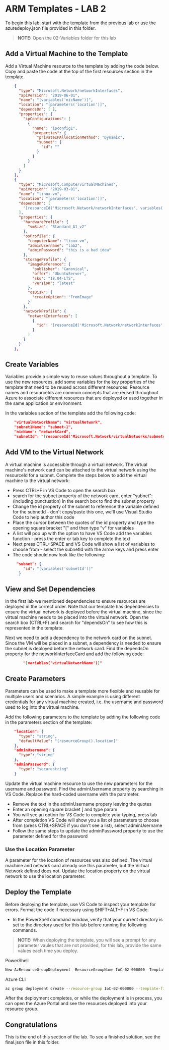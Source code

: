 # ARM Templates - LAB 2

To begin this lab, start with the template from the previous lab or use the azuredeploy.json file provided in this folder.

> **NOTE:** Open the 02-Variables folder for this lab

## Add a Virtual Machine to the Template

Add a Virtual Machine resource to the template by adding the code below.  Copy and paste the code at the top of the first resources section in the template.

```json
    {
      "type": "Microsoft.Network/networkInterfaces",
      "apiVersion": "2019-06-01",
      "name": "[variables('nicName')]",
      "location": "[parameters('location')]",
      "dependsOn": [ ],
      "properties": {
        "ipConfigurations": [
          {
            "name": "ipconfig1",
            "properties": {
              "privateIPAllocationMethod": "Dynamic",
              "subnet": {
                "id": ""
              }
            }
          }
        ]
      }
    },
    {
      "type": "Microsoft.Compute/virtualMachines",
      "apiVersion": "2019-03-01",
      "name": "linux-vm",
      "location": "[parameters('location')]",
      "dependsOn": [
        "[resourceId('Microsoft.Network/networkInterfaces', variables('nicName'))]"
      ],
      "properties": {
        "hardwareProfile": {
          "vmSize": "Standard_A1_v2"
        },
        "osProfile": {
          "computerName": "linux-vm",
          "adminUsername": "lab2",
          "adminPassword": "this is a bad idea"
        },
        "storageProfile": {
          "imageReference": {
            "publisher": "Canonical",
            "offer": "UbuntuServer",
            "sku": "18.04-LTS",
            "version": "latest"
          },
          "osDisk": {
            "createOption": "FromImage"
          }
        },
        "networkProfile": {
          "networkInterfaces": [
            {
              "id": "[resourceId('Microsoft.Network/networkInterfaces', variables('nicName'))]"
            }
          ]
        }
      }
    },
```

## Create Variables

Variables provide a simple way to reuse values throughout a template.  To use the new resources, add some variables for the key properties of the template that need to be reused across different resources.  Resource names and resourceIds are common concepts that are reused throughout Azure to associate different resources that are deployed or used together in the same application or environment.

In the variables section of the template add the following code:

```json
    "virtualNetworkName": "virtualNetwork",
    "subnet1Name": "subnet-1",
    "nicName": "networkCard",
    "subnetId": "[resourceId('Microsoft.Network/virtualNetworks/subnets', variables('virtualNetworkName'), variables('subnet1Name'))]"
```

## Add VM to the Virtual Network

A virtual machine is accessible through a virtual network.  The virtual machine's network card can be attached to the virtual network using the resourceId for a subnet.  Complete the steps below to add the virtual machine to the virtual network:

- Press CTRL+F in VS Code to open the search box
- search for the subnet property of the network card, enter "subnet": (including punctuation) in the search box to find the subnet property
- Change the id property of the subnet to reference the variable defined for the subnetId - don't copy/paste this one, we'll use Visual Studio Code to help author this code
- Place the cursor between the quotes of the id property and type the opening square bracket "[" and then type "v" for variables
- A list will pop up with the option to have VS Code add the variables function - press the enter or tab key to complete the text
- Next press CTRL+SPACE and VS Code will show a list of variables to choose from - select the subnetId with the arrow keys and press enter
- The code should now look like the following:

```json
     "subnet": {
        "id": "[variables('subnetId')]"
      }
```

## View and Set Dependencies

In the first lab we mentioned dependencies to ensure resources are deployed in the correct order.  Note that our template has dependencies to ensure the virtual network is deployed before the virtual machine, since the virtual machine needs to be placed into the virtual network.  Open the search box (CTRL+F) and search for "dependsOn" to see how this is represented in the template.

Next we need to add a dependency to the network card on the subnet.  Since the VM will be placed in a subnet, a dependency is needed to ensure the subnet is deployed before the network card.  Find the dependsOn property for the networkInterfaceCard and add the following code:

```json
        "[variables('virtualNetworkName')]"
```

## Create Parameters

Parameters can be used to make a template more flexible and reusable for multiple users and scenarios.  A simple example is using different credentials for any virtual machine created, i.e. the username and password used to log into the virtual machine.  

Add the following parameters to the template by adding the following code in the parameters section of the template:

```json
    "location": {
      "type": "string",
      "defaultValue": "[resourceGroup().location]"
    },
    "adminUsername": {
      "type": "string"
    },
    "adminPassword": {
      "type": "securestring"
    }
```

Update the virtual machine resource to use the new parameters for the username and password. Find the adminUsername property by searching in VS Code.  Replace the hard-coded username with the parameter.

- Remove the text in the adminUsername propery leaving the quotes
- Enter an opening square bracket [ and type param
- You will see an option for VS Code to complete your typing, press tab
- After completion VS Code will show you a list of parameters to choose from (press CTRL+SPACE if you don't see a list), select adminUsername
- Follow the same steps to update the adminPassword property to use the parameter defined for the password

### Use the Location Parameter

A parameter for the location of resources was also defined.  The virtual machine and network card already use this parameter, but the Virtual Network defined does not.  Update the location property on the virtual network to use the location parameter.

## Deploy the Template

Before deploying the template, use VS Code to inspect your template for errors.  Format the code if necessary using SHIFT+ALT+F in VS Code.  

- In the PowerShell command window, verify that your current directory is set to the directory used for this lab before running the following commands.

> **NOTE:**  When deploying the template, you will see a prompt for any parameter vaules that are not provided, for this lab, provide the same values each time you deploy.

PowerShell

```PowerShell
New-AzResourceGroupDeployment -ResourceGroupName IoC-02-000000 -TemplateFile azuredeploy.json -Verbose
```

Azure CLI

```bash
az group deployment create --resource-group IoC-02-000000 --template-file azuredeploy.json --verbose
```

After the deployment completes, or while the deployment is in process, you can open the Azure Portal and see the resources deployed into your resource group.

## Congratulations

This is the end of this section of the lab.  To see a finished solution, see the final.json file in this folder.
